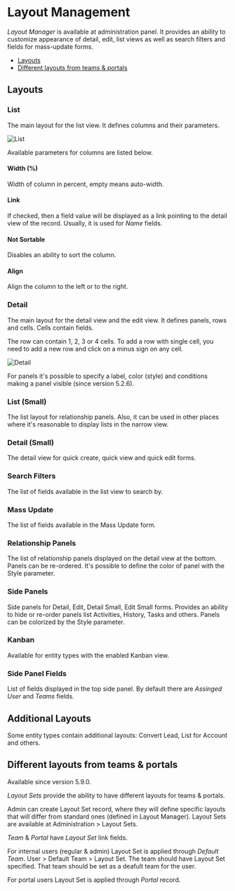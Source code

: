 # Layout Management

*Layout Manager* is available at administration panel. It provides an ability to customize appearance of detail, edit, list views as well as search filters and fields for mass-update forms.

* [Layouts](#layouts)
* [Different layouts from teams & portals](#layouts)

## Layouts

### List

The main layout for the list view. It defines columns and their parameters.

![List](https://raw.githubusercontent.com/espocrm/documentation/master/_static/images/administration/layout-manager/list.png)

Available parameters for columns are listed below.

#### Width (%)

Width of column in percent, empty means auto-width.

#### Link

If checked, then a field value will be displayed as a link pointing to the detail view of the record. Usually, it is used for *Name* fields.

#### Not Sortable

Disables an ability to sort the column.

#### Align

Align the column to the left or to the right.

### Detail

The main layout for the detail view and the edit view. It defines panels, rows and cells. Cells contain fields.

The row can contain 1, 2, 3 or 4 cells. To add a row with single cell, you need to add a new row and click on a minus sign on any cell.

![Detail](https://raw.githubusercontent.com/espocrm/documentation/master/_static/images/administration/layout-manager/detail.png)

For panels it's possible to specify a label, color (style) and conditions making a panel visible (since version 5.2.6).

### List (Small)

The list layout for relationship panels. Also, it can be used in other places where it's reasonable to display lists in the narrow view.

### Detail (Small)

The detail view for quick create, quick view and quick edit forms.

### Search Filters

The list of fields available in the list view to search by.

### Mass Update

The list of fields available in the Mass Update form.

### Relationship Panels

The list of relationship panels displayed on the detail view at the bottom. Panels can be re-ordered. It's possible to define the color of panel with the Style parameter.

### Side Panels

Side panels for Detail, Edit, Detail Small, Edit Small forms. Provides an ability to hide or re-order panels list Activities, History, Tasks and others. Panels can be colorized by the Style parameter.

### Kanban

Available for entity types with the enabled Kanban view.

### Side Panel Fields

List of fields displayed in the top side panel. By default there are *Assinged User* and *Teams* fields.

## Additional Layouts

Some entity types contain additional layouts: Convert Lead, List for Account and others.

## Different layouts from teams & portals

Available since version 5.9.0.

*Layout Sets* provide the ability to have different layouts for teams & portals.

Admin can create Layout Set record, where they will define specific layouts that will differ from standard ones (defined in Layout Manager). Layout Sets are available at Administration > Layout Sets.

*Team* & *Portal* have *Layout Set* link fields.

For internal users (regular & admin) Layout Set is applied through *Default Team*. User > Default Team > Layout Set. The team should have Layout Set specified. That team should be set as a deafult team for the user.

For portal users Layout Set is applied through *Portal* record. 
